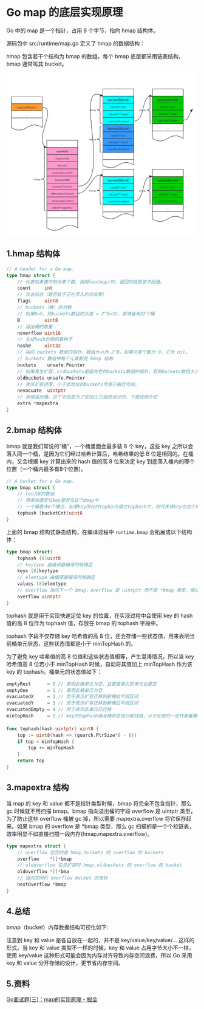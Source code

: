 # Go map 的底层实现原理

Go 中的 map 是一个指针，占用 8 个字节，指向 hmap 结构体。

源码包中 src/runtime/map.go 定义了 hmap 的数据结构：

hmap 包含若干个结构为 bmap 的数组，每个 bmap 底层都采用链表结构，bmap 通常叫其 bucket。

![map_ground_1](../Images/map_ground_1.png)

## 1.hmap 结构体

```go
// A header for a Go map.
type hmap struct {
    // 代表哈希表中的元素个数，调用len(map)时，返回的就是该字段值。
    count     int 
    // 状态标志（是否处于正在写入的状态等）
    flags     uint8 
    // buckets（桶）的对数
    // 如果B=5，则buckets数组的长度 = 2^B=32，意味着有32个桶
    B         uint8  
    // 溢出桶的数量
    noverflow uint16 
    // 生成hash的随机数种子
    hash0     uint32 
    // 指向 buckets 数组的指针，数组大小为 2^B，如果元素个数为 0，它为 nil。
    // buckets 数组中每个元素都是 bmap 结构
    buckets    unsafe.Pointer 
    // 如果发生扩容，oldbuckets是指向老的buckets数组的指针，老的buckets数组大小是新的buckets的1/2;非扩容状态下，它为nil。
    oldbuckets unsafe.Pointer 
    // 表示扩容进度，小于此地址的buckets代表已搬迁完成。
    nevacuate  uintptr 
    // 存储溢出桶，这个字段是为了优化GC扫描而设计的，下面详细介绍
    extra *mapextra 
}
```

## 2.bmap 结构体

bmap 就是我们常说的“桶”，一个桶里面会最多装 8 个 key，这些 key 之所以会落入同一个桶，是因为它们经过哈希计算后，哈希结果的低 B 位是相同的。在桶内，又会根据 key 计算出来的 hash 值的高 8 位来决定 key 到底落入桶内的哪个位置（一个桶内最多有8个位置)。

```go
// A bucket for a Go map.
type bmap struct {
    // len为8的数组
    // 用来快速定位key是否在这个bmap中
    // 一个桶最多8个槽位，如果key所在的tophash值在tophash中，则代表该key在这个桶中
    tophash [bucketCnt]uint8
}
```

上面的 bmap 结构式静态结构，在编译过程中 `runtime.bmap` 会拓展成以下结构体：

```go
type bmap struct{
    tophash [8]uint8
    // keytype 由编译器编译时候确定
    keys [8]keytype 
    // elemtype 由编译器编译时候确定
    values [8]elemtype 
    // overflow 指向下一个 bmap，overflow 是 uintptr 而不是 *bmap 类型，保证 bmap 完全不含指针，是为了减少 gc，溢出桶存储到 extra 字段中
    overflow uintptr 
}
```

tophash 就是用于实现快速定位 key 的位置，在实现过程中会使用 key 的 hash 值的高 8 位作为 tophash 值，存放在 bmap 的 tophash 字段中。

tophash 字段不仅存储 key 哈希值的高 8 位，还会存储一些状态值，用来表明当前桶单元状态，这些状态值都是小于 minTopHash 的。

为了避免 key 哈希值的高 8 位值和这些状态值相等，产生混淆情况，所以当 key 哈希值高 8 位若小于 minTopHash 时候，自动将其值加上 minTopHash 作为该 key 的 tophash。桶单元的状态值如下：

```go
emptyRest      = 0 // 表明此桶单元为空，且更高索引的单元也是空
emptyOne       = 1 // 表明此桶单元为空
evacuatedX     = 2 // 用于表示扩容迁移到新桶前半段区间
evacuatedY     = 3 // 用于表示扩容迁移到新桶后半段区间
evacuatedEmpty = 4 // 用于表示此单元已迁移
minTopHash     = 5 // key的tophash值与桶状态值分割线值，小于此值的一定代表着桶单元的状态，大于此值的一定是key对应的tophash值

func tophash(hash uintptr) uint8 {
    top := uint8(hash >> (goarch.PtrSize*8 - 8))
    if top < minTopHash {
        top += minTopHash
    }
    return top
}
```

## 3.mapextra 结构

当 map 的 key 和 value 都不是指针类型时候，bmap 将完全不包含指针，那么 gc 时候就不用扫描 bmap。bmap 指向溢出桶的字段 overflow 是 uintptr 类型，为了防止这些 overflow 桶被 gc 掉，所以需要 mapextra.overflow 将它保存起来。如果 bmap 的 overflow 是 *bmap 类型，那么 gc 扫描的是一个个拉链表，效率明显不如直接扫描一段内存(hmap.mapextra.overflow)。


```go
type mapextra struct {
    // overflow 包含的是 hmap.buckets 的 overflow 的 buckets
    overflow    *[]*bmap
    // oldoverflow 包含扩容时 hmap.oldbuckets 的 overflow 的 bucket
    oldoverflow *[]*bma
    // 指向空闲的 overflow bucket 的指针
    nextOverflow *bmap 
}
```

## 4.总结

bmap（bucket）内存数据结构可视化如下:

注意到 key 和 value 是各自放在一起的，并不是 key/value/key/value/... 这样的形式，当 key 和 value 类型不一样的时候，key 和 value 占用字节大小不一样，使用 key/value 这种形式可能会因为内存对齐导致内存空间浪费，所以 Go 采用 key 和 value 分开存储的设计，更节省内存空间。

## 5.资料

[Go面试题(三)：map的实现原理 - 掘金](https://juejin.cn/post/7029679896183963678#heading-1)